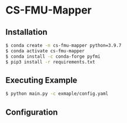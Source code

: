 # CS-FMU-Mapper


## Installation

``` bash
$ conda create -n cs-fmu-mapper python=3.9.7
$ conda activate cs-fmu-mapper
$ conda install -c conda-forge pyfmi 
$ pip3 install -r requirements.txt
```

## Executing Example

``` bash
$ python main.py -c exmaple/config.yaml
```

## Configuration 

